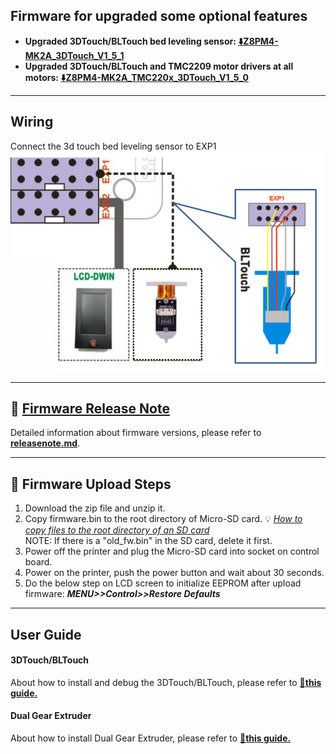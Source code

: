 ## Firmware for upgraded some optional features
- **Upgraded 3DTouch/BLTouch bed leveling sensor: [:arrow_down:Z8PM4-MK2A_3DTouch_V1_5_1](./Z8PM4MK2A_3DTouch_V1_5_1.zip)**
- **Upgraded 3DTouch/BLTouch and TMC2209 motor drivers at all motors: [:arrow_down:Z8PM4-MK2A_TMC220x_3DTouch_V1_5_0](./Z8PM4MK2A_TMC220x_3DTouch_V1_5_1.zip)**

---
## Wiring
Connect the 3d touch bed leveling sensor to EXP1  
![](Wiring_3DTouch.png)

----
## :blue_book: [Firmware Release Note](../releasenote.md)   
Detailed information about firmware versions, please refer to [**releasenote.md**](../releasenote.md).

----
## :green_book: Firmware Upload Steps
1. Download the zip file and unzip it.
2. Copy firmware.bin to the root directory of Micro-SD card. :bulb: [*How to copy files to the root directory of an SD card*](https://techques.net/how-to-copy-a-file-to-the-root-of-an-sd-card/)      
NOTE: If there is a "old_fw.bin" in the SD card, delete it first.      
3. Power off the printer and plug the Micro-SD card into socket on control board.
4. Power on the printer, push the power button and wait about 30 seconds.
5. Do the below step on LCD screen to initialize EEPROM after upload firmware:  ***MENU>>Control>>Restore Defaults***

----
## User Guide
#### 3DTouch/BLTouch
About how to install and debug the 3DTouch/BLTouch, please refer to [:book:**this guide.**](https://github.com/ZONESTAR3D/Upgrade-kit-guide/tree/main/Bed_Leveling_Sensor/3DTouch)

#### Dual Gear Extruder
About how to install Dual Gear Extruder, please refer to [:book:**this guide.**](https://github.com/ZONESTAR3D/Upgrade-kit-guide/blob/main/Dual_Gear_Extruder/Z8P.md)